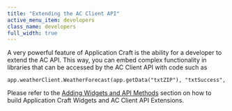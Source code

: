 ```yaml
---
title: "Extending the AC Client API"
active_menu_item: developers
class_name: developers
full_width: true
---
```



A very powerful feature of Application Craft is the ability for a developer to extend the AC API. This way, you can embed complex functionality in libraries that can be accessed by the AC Client API with code such as

    app.weatherClient.WeatherForecast(app.getData("txtZIP"), "txtSuccess", "txtResponse", "txtState", "txtCity", "grdForecast", "date,desc,high,low,precip,icon");
   

Please refer to the [Adding Widgets and API Methods](../../../../adding-widgets-and-api-methods/index.htm) section on how to build Application Craft Widgets and AC Client API Extensions.

